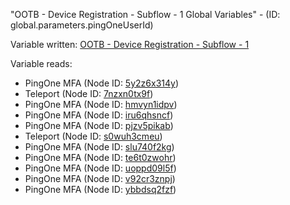 "OOTB - Device Registration - Subflow - 1 Global Variables" - (ID: global.parameters.pingOneUserId)

Variable written:
[OOTB - Device Registration - Subflow - 1](../index.md#Variables)

Variable reads:
* PingOne MFA (Node ID: [5y2z6x314y](../nodes/5y2z6x314y.md))
* Teleport (Node ID: [7nzxn0tx9f](../nodes/7nzxn0tx9f.md))
* PingOne MFA (Node ID: [hmvyn1idpv](../nodes/hmvyn1idpv.md))
* PingOne MFA (Node ID: [iru6qhsncf](../nodes/iru6qhsncf.md))
* PingOne MFA (Node ID: [pjzv5pikab](../nodes/pjzv5pikab.md))
* Teleport (Node ID: [s0wuh3cmeu](../nodes/s0wuh3cmeu.md))
* PingOne MFA (Node ID: [slu740f2kg](../nodes/slu740f2kg.md))
* PingOne MFA (Node ID: [te6t0zwohr](../nodes/te6t0zwohr.md))
* PingOne MFA (Node ID: [uoppd09l5f](../nodes/uoppd09l5f.md))
* PingOne MFA (Node ID: [v92cr3znpj](../nodes/v92cr3znpj.md))
* PingOne MFA (Node ID: [ybbdsq2fzf](../nodes/ybbdsq2fzf.md))
